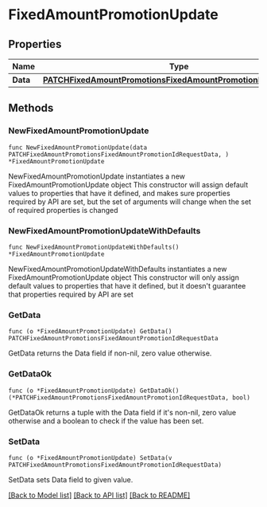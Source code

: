 # FixedAmountPromotionUpdate

## Properties

Name | Type | Description | Notes
------------ | ------------- | ------------- | -------------
**Data** | [**PATCHFixedAmountPromotionsFixedAmountPromotionIdRequestData**](PATCHFixedAmountPromotionsFixedAmountPromotionIdRequestData.md) |  | 

## Methods

### NewFixedAmountPromotionUpdate

`func NewFixedAmountPromotionUpdate(data PATCHFixedAmountPromotionsFixedAmountPromotionIdRequestData, ) *FixedAmountPromotionUpdate`

NewFixedAmountPromotionUpdate instantiates a new FixedAmountPromotionUpdate object
This constructor will assign default values to properties that have it defined,
and makes sure properties required by API are set, but the set of arguments
will change when the set of required properties is changed

### NewFixedAmountPromotionUpdateWithDefaults

`func NewFixedAmountPromotionUpdateWithDefaults() *FixedAmountPromotionUpdate`

NewFixedAmountPromotionUpdateWithDefaults instantiates a new FixedAmountPromotionUpdate object
This constructor will only assign default values to properties that have it defined,
but it doesn't guarantee that properties required by API are set

### GetData

`func (o *FixedAmountPromotionUpdate) GetData() PATCHFixedAmountPromotionsFixedAmountPromotionIdRequestData`

GetData returns the Data field if non-nil, zero value otherwise.

### GetDataOk

`func (o *FixedAmountPromotionUpdate) GetDataOk() (*PATCHFixedAmountPromotionsFixedAmountPromotionIdRequestData, bool)`

GetDataOk returns a tuple with the Data field if it's non-nil, zero value otherwise
and a boolean to check if the value has been set.

### SetData

`func (o *FixedAmountPromotionUpdate) SetData(v PATCHFixedAmountPromotionsFixedAmountPromotionIdRequestData)`

SetData sets Data field to given value.



[[Back to Model list]](../README.md#documentation-for-models) [[Back to API list]](../README.md#documentation-for-api-endpoints) [[Back to README]](../README.md)


